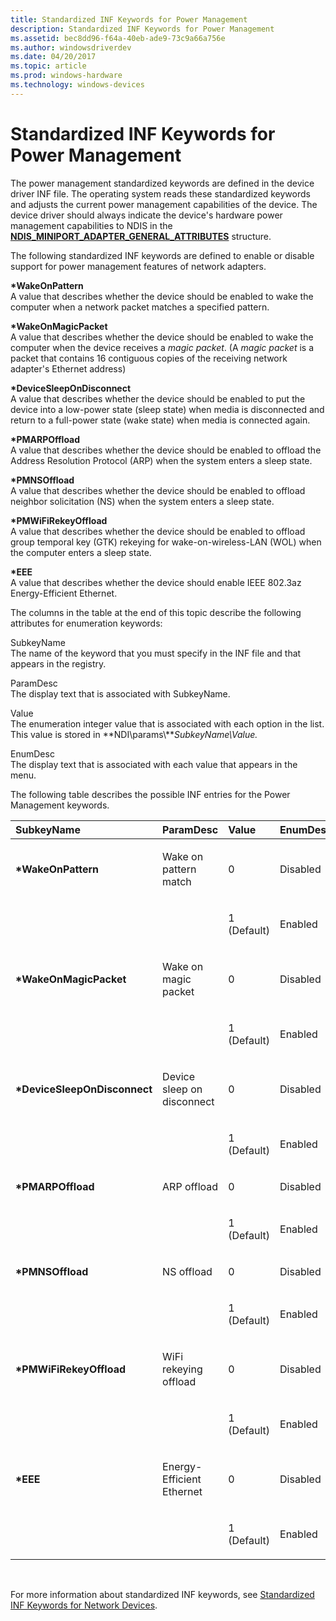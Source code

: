 ```yaml
---
title: Standardized INF Keywords for Power Management
description: Standardized INF Keywords for Power Management
ms.assetid: bec8dd96-f64a-40eb-ade9-73c9a66a756e
ms.author: windowsdriverdev
ms.date: 04/20/2017
ms.topic: article
ms.prod: windows-hardware
ms.technology: windows-devices
---
```


# Standardized INF Keywords for Power Management





The power management standardized keywords are defined in the device driver INF file. The operating system reads these standardized keywords and adjusts the current power management capabilities of the device. The device driver should always indicate the device's hardware power management capabilities to NDIS in the [**NDIS\_MINIPORT\_ADAPTER\_GENERAL\_ATTRIBUTES**](https://msdn.microsoft.com/library/windows/hardware/ff565923) structure.

The following standardized INF keywords are defined to enable or disable support for power management features of network adapters.

<a href="" id="-wakeonpattern"></a>**\*WakeOnPattern**  
A value that describes whether the device should be enabled to wake the computer when a network packet matches a specified pattern.

<a href="" id="-wakeonmagicpacket"></a>**\*WakeOnMagicPacket**  
A value that describes whether the device should be enabled to wake the computer when the device receives a *magic packet*. (A *magic packet* is a packet that contains 16 contiguous copies of the receiving network adapter's Ethernet address)

<a href="" id="-devicesleepondisconnect"></a>**\*DeviceSleepOnDisconnect**  
A value that describes whether the device should be enabled to put the device into a low-power state (sleep state) when media is disconnected and return to a full-power state (wake state) when media is connected again.

<a href="" id="-pmarpoffload"></a>**\*PMARPOffload**  
A value that describes whether the device should be enabled to offload the Address Resolution Protocol (ARP) when the system enters a sleep state.

<a href="" id="-pmnsoffload"></a>**\*PMNSOffload**  
A value that describes whether the device should be enabled to offload neighbor solicitation (NS) when the system enters a sleep state.

<a href="" id="-pmwifirekeyoffload"></a>**\*PMWiFiRekeyOffload**  
A value that describes whether the device should be enabled to offload group temporal key (GTK) rekeying for wake-on-wireless-LAN (WOL) when the computer enters a sleep state.

<a href="" id="-eee"></a>**\*EEE**  
A value that describes whether the device should enable IEEE 802.3az Energy-Efficient Ethernet.

The columns in the table at the end of this topic describe the following attributes for enumeration keywords:

<a href="" id="subkeyname"></a>SubkeyName  
The name of the keyword that you must specify in the INF file and that appears in the registry.

<a href="" id="paramdesc"></a>ParamDesc  
The display text that is associated with SubkeyName.

<a href="" id="value"></a>Value  
The enumeration integer value that is associated with each option in the list. This value is stored in **NDI\\params\\***SubkeyName\\Value.*

<a href="" id="enumdesc"></a>EnumDesc  
The display text that is associated with each value that appears in the menu.

The following table describes the possible INF entries for the Power Management keywords.

<table>
<colgroup>
<col width="25%" />
<col width="25%" />
<col width="25%" />
<col width="25%" />
</colgroup>
<thead>
<tr class="header">
<th align="left">SubkeyName</th>
<th align="left">ParamDesc</th>
<th align="left">Value</th>
<th align="left">EnumDesc</th>
</tr>
</thead>
<tbody>
<tr class="odd">
<td align="left"><p><strong>*WakeOnPattern</strong></p></td>
<td align="left"><p>Wake on pattern match</p></td>
<td align="left"><p>0</p></td>
<td align="left"><p>Disabled</p></td>
</tr>
<tr class="even">
<td align="left"></td>
<td align="left"></td>
<td align="left"><p>1 (Default)</p></td>
<td align="left"><p>Enabled</p></td>
</tr>
<tr class="odd">
<td align="left"><p><strong>*WakeOnMagicPacket</strong></p></td>
<td align="left"><p>Wake on magic packet</p></td>
<td align="left"><p>0</p></td>
<td align="left"><p>Disabled</p></td>
</tr>
<tr class="even">
<td align="left"></td>
<td align="left"></td>
<td align="left"><p>1 (Default)</p></td>
<td align="left"><p>Enabled</p></td>
</tr>
<tr class="odd">
<td align="left"><p><strong>*DeviceSleepOnDisconnect</strong></p></td>
<td align="left"><p>Device sleep on disconnect</p></td>
<td align="left"><p>0</p></td>
<td align="left"><p>Disabled</p></td>
</tr>
<tr class="even">
<td align="left"></td>
<td align="left"></td>
<td align="left"><p>1 (Default)</p></td>
<td align="left"><p>Enabled</p></td>
</tr>
<tr class="odd">
<td align="left"><p><strong>*PMARPOffload</strong></p></td>
<td align="left"><p>ARP offload</p></td>
<td align="left"><p>0</p></td>
<td align="left"><p>Disabled</p></td>
</tr>
<tr class="even">
<td align="left"></td>
<td align="left"></td>
<td align="left"><p>1 (Default)</p></td>
<td align="left"><p>Enabled</p></td>
</tr>
<tr class="odd">
<td align="left"><p><strong>*PMNSOffload</strong></p></td>
<td align="left"><p>NS offload</p></td>
<td align="left"><p>0</p></td>
<td align="left"><p>Disabled</p></td>
</tr>
<tr class="even">
<td align="left"></td>
<td align="left"></td>
<td align="left"><p>1 (Default)</p></td>
<td align="left"><p>Enabled</p></td>
</tr>
<tr class="odd">
<td align="left"><p><strong>*PMWiFiRekeyOffload</strong></p></td>
<td align="left"><p>WiFi rekeying offload</p></td>
<td align="left"><p>0</p></td>
<td align="left"><p>Disabled</p></td>
</tr>
<tr class="even">
<td align="left"></td>
<td align="left"></td>
<td align="left"><p>1 (Default)</p></td>
<td align="left"><p>Enabled</p></td>
</tr>
<tr class="odd">
<td align="left"><p><strong>*EEE</strong></p></td>
<td align="left"><p>Energy-Efficient Ethernet</p></td>
<td align="left"><p>0</p></td>
<td align="left"><p>Disabled</p></td>
</tr>
<tr class="even">
<td align="left"></td>
<td align="left"></td>
<td align="left"><p>1 (Default)</p></td>
<td align="left"><p>Enabled</p></td>
</tr>
</tbody>
</table>

 

For more information about standardized INF keywords, see [Standardized INF Keywords for Network Devices](standardized-inf-keywords-for-network-devices.md).

 

 





